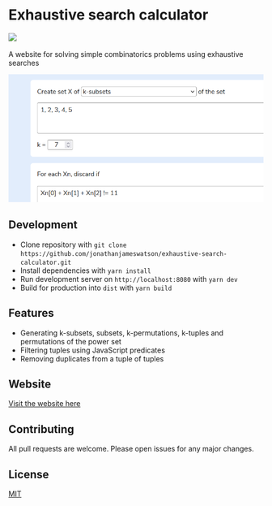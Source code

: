 # Exhaustive search calculator

![](https://img.shields.io/github/license/jonathanjameswatson/exhaustive-search-calculator)

A website for solving simple combinatorics problems using exhaustive searches

![Preview image](image.png)

## Development

- Clone repository with `git clone https://github.com/jonathanjameswatson/exhaustive-search-calculator.git`
- Install dependencies with `yarn install`
- Run development server on `http://localhost:8080` with `yarn dev`
- Build for production into `dist` with `yarn build`

## Features

- Generating k-subsets, subsets, k-permutations, k-tuples and permutations of the power set
- Filtering tuples using JavaScript predicates
- Removing duplicates from a tuple of tuples

## Website

[Visit the website here](https://jonathanjameswatson.com/exhaustive-search-calculator/)

## Contributing

All pull requests are welcome. Please open issues for any major changes.

## License

[MIT](https://choosealicense.com/licenses/mit/)
